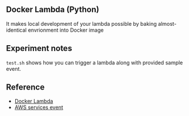 ## Docker Lambda (Python)

It makes local development of your lambda possible by baking almost-identical envrionment into Docker image

## Experiment notes

`test.sh` shows how you can trigger a lambda along with provided sample event.

## Reference

- [Docker Lambda](https://github.com/lambci/docker-lambda)
- [AWS services event](https://docs.aws.amazon.com/lambda/latest/dg/lambda-services.html)

